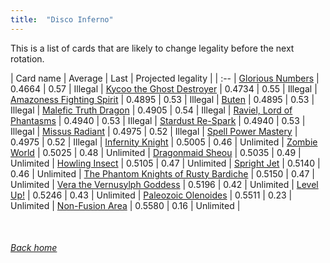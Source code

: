 ```yaml
---
title:  "Disco Inferno"
---
```


This is a list of cards that are likely to change legality before the next rotation.

| Card name | Average | Last | Projected legality |
| :-- |
[Glorious Numbers](https://db.ygoprodeck.com/card/?search=Glorious%20Numbers) | 0.4664 | 0.57 | Illegal |
[Kycoo the Ghost Destroyer](https://db.ygoprodeck.com/card/?search=Kycoo%20the%20Ghost%20Destroyer) | 0.4734 | 0.55 | Illegal |
[Amazoness Fighting Spirit](https://db.ygoprodeck.com/card/?search=Amazoness%20Fighting%20Spirit) | 0.4895 | 0.53 | Illegal |
[Buten](https://db.ygoprodeck.com/card/?search=Buten) | 0.4895 | 0.53 | Illegal |
[Malefic Truth Dragon](https://db.ygoprodeck.com/card/?search=Malefic%20Truth%20Dragon) | 0.4905 | 0.54 | Illegal |
[Raviel, Lord of Phantasms](https://db.ygoprodeck.com/card/?search=Raviel,%20Lord%20of%20Phantasms) | 0.4940 | 0.53 | Illegal |
[Stardust Re-Spark](https://db.ygoprodeck.com/card/?search=Stardust%20Re-Spark) | 0.4940 | 0.53 | Illegal |
[Missus Radiant](https://db.ygoprodeck.com/card/?search=Missus%20Radiant) | 0.4975 | 0.52 | Illegal |
[Spell Power Mastery](https://db.ygoprodeck.com/card/?search=Spell%20Power%20Mastery) | 0.4975 | 0.52 | Illegal |
[Infernity Knight](https://db.ygoprodeck.com/card/?search=Infernity%20Knight) | 0.5005 | 0.46 | Unlimited |
[Zombie World](https://db.ygoprodeck.com/card/?search=Zombie%20World) | 0.5025 | 0.48 | Unlimited |
[Dragonmaid Sheou](https://db.ygoprodeck.com/card/?search=Dragonmaid%20Sheou) | 0.5035 | 0.49 | Unlimited |
[Howling Insect](https://db.ygoprodeck.com/card/?search=Howling%20Insect) | 0.5105 | 0.47 | Unlimited |
[Spright Jet](https://db.ygoprodeck.com/card/?search=Spright%20Jet) | 0.5140 | 0.46 | Unlimited |
[The Phantom Knights of Rusty Bardiche](https://db.ygoprodeck.com/card/?search=The%20Phantom%20Knights%20of%20Rusty%20Bardiche) | 0.5150 | 0.47 | Unlimited |
[Vera the Vernusylph Goddess](https://db.ygoprodeck.com/card/?search=Vera%20the%20Vernusylph%20Goddess) | 0.5196 | 0.42 | Unlimited |
[Level Up!](https://db.ygoprodeck.com/card/?search=Level%20Up!) | 0.5246 | 0.43 | Unlimited |
[Paleozoic Olenoides](https://db.ygoprodeck.com/card/?search=Paleozoic%20Olenoides) | 0.5511 | 0.23 | Unlimited |
[Non-Fusion Area](https://db.ygoprodeck.com/card/?search=Non-Fusion%20Area) | 0.5580 | 0.16 | Unlimited |

<br>

###### [Back home](index)